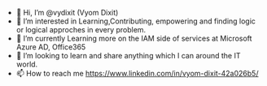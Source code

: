 - 👋 Hi, I’m @vydixit (Vyom Dixit)
- 👀 I’m interested in Learning,Contributing, empowering and finding logic or logical approches in every problem. 
- 🌱 I’m currently Learning more on the IAM side of services at Microsoft Azure AD, Office365
- 💞️ I’m looking to learn and share anything which I can around the IT world. 
- 📫 How to reach me https://www.linkedin.com/in/vyom-dixit-42a026b5/

<!---
vydixit/vydixit is a ✨ special ✨ repository because its `README.md` (this file) appears on your GitHub profile.
You can click the Preview link to take a look at your changes.
--->
